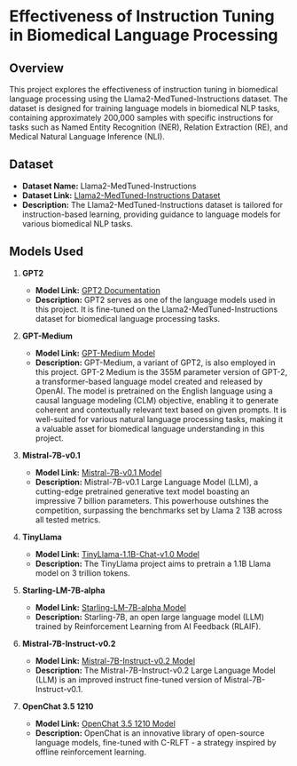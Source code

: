 # Effectiveness of Instruction Tuning in Biomedical Language Processing

## Overview

This project explores the effectiveness of instruction tuning in biomedical language processing using the Llama2-MedTuned-Instructions dataset. The dataset is designed for training language models in biomedical NLP tasks, containing approximately 200,000 samples with specific instructions for tasks such as Named Entity Recognition (NER), Relation Extraction (RE), and Medical Natural Language Inference (NLI).

## Dataset

- **Dataset Name:** Llama2-MedTuned-Instructions
- **Dataset Link:** [Llama2-MedTuned-Instructions Dataset](https://huggingface.co/datasets/nlpie/Llama2-MedTuned-Instructions?row=0)
- **Description:** The Llama2-MedTuned-Instructions dataset is tailored for instruction-based learning, providing guidance to language models for various biomedical NLP tasks.

## Models Used

1. **GPT2**
   - **Model Link:** [GPT2 Documentation](https://huggingface.co/docs/transformers/model_doc/gpt2)
   - **Description:** GPT2 serves as one of the language models used in this project. It is fine-tuned on the Llama2-MedTuned-Instructions dataset for biomedical language processing tasks.

2. **GPT-Medium**
   - **Model Link:** [GPT-Medium Model](https://huggingface.co/openai-community/gpt2-medium)
   - **Description:** GPT-Medium, a variant of GPT2, is also employed in this project. GPT-2 Medium is the 355M parameter version of GPT-2, a transformer-based language model created and released by OpenAI. The model is pretrained on the English language using a causal language modeling (CLM) objective, enabling it to generate coherent and contextually relevant text based on given prompts. It is well-suited for various natural language processing tasks, making it a valuable asset for biomedical language understanding in this project.
     
3. **Mistral-7B-v0.1**
   - **Model Link:** [Mistral-7B-v0.1 Model](https://huggingface.co/mistralai/Mistral-7B-v0.1)
   - **Description:**  Mistral-7B-v0.1 Large Language Model (LLM), a cutting-edge pretrained generative text model boasting an impressive 7 billion parameters. This powerhouse outshines the competition, surpassing the benchmarks set by Llama 2 13B across all tested metrics.
     
4. **TinyLlama**
   - **Model Link:** [TinyLlama-1.1B-Chat-v1.0  Model](https://huggingface.co/TinyLlama/TinyLlama-1.1B-Chat-v1.0)
   - **Description:** The TinyLlama project aims to pretrain a 1.1B Llama model on 3 trillion tokens. 

5. **Starling-LM-7B-alpha**
   - **Model Link:** [Starling-LM-7B-alpha Model](https://huggingface.co/berkeley-nest/Starling-LM-7B-alpha)
   - **Description:** Starling-7B, an open large language model (LLM) trained by Reinforcement Learning from AI Feedback (RLAIF). 

6. **Mistral-7B-Instruct-v0.2**
   - **Model Link:** [Mistral-7B-Instruct-v0.2  Model](https://huggingface.co/mistralai/Mistral-7B-Instruct-v0.2)
   - **Description:** The Mistral-7B-Instruct-v0.2 Large Language Model (LLM) is an improved instruct fine-tuned version of Mistral-7B-Instruct-v0.1.
  
7. **OpenChat 3.5 1210**
   - **Model Link:** [OpenChat 3.5 1210  Model](https://huggingface.co/openchat/openchat-3.5-0106)
   - **Description:** OpenChat is an innovative library of open-source language models, fine-tuned with C-RLFT - a strategy inspired by offline reinforcement learning.



